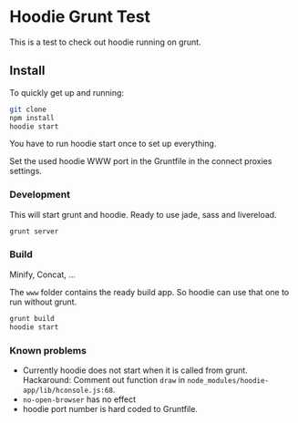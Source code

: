 # Hoodie Grunt Test

This is a test to check out hoodie running on grunt.

## Install

To quickly get up and running:

```bash
git clone
npm install
hoodie start
```

You have to run hoodie start once to set up everything.

Set the used hoodie WWW port in the Gruntfile in the connect proxies settings.

### Development

This will start grunt and hoodie. Ready to use jade, sass and livereload.

```bash
grunt server
```

### Build

Minify, Concat, …

The `www` folder contains the ready build app. So hoodie can use that one to run without grunt.

```bash
grunt build
hoodie start
```

### Known problems

* Currently hoodie does not start when it is called from grunt. Hackaround: Comment out function `draw` in `node_modules/hoodie-app/lib/hconsole.js:68`.
* `no-open-browser` has no effect
* hoodie port number is hard coded to Gruntfile.